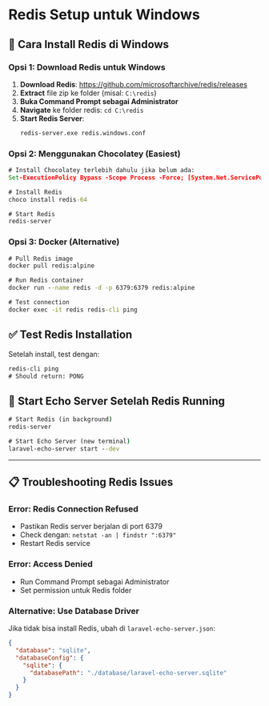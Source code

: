 # Redis Setup untuk Windows

## 🔧 Cara Install Redis di Windows

### Opsi 1: Download Redis untuk Windows
1. **Download Redis**: https://github.com/microsoftarchive/redis/releases
2. **Extract** file zip ke folder (misal: `C:\redis`)
3. **Buka Command Prompt sebagai Administrator**
4. **Navigate** ke folder redis: `cd C:\redis`
5. **Start Redis Server**:
   ```cmd
   redis-server.exe redis.windows.conf
   ```

### Opsi 2: Menggunakan Chocolatey (Easiest)
```cmd
# Install Chocolatey terlebih dahulu jika belum ada:
Set-ExecutionPolicy Bypass -Scope Process -Force; [System.Net.ServicePointManager]::SecurityProtocol = [System.Net.ServicePointManager]::SecurityProtocol -bor 3072; iex ((New-Object System.Net.WebClient).DownloadString('https://community.chocolatey.org/install.ps1'))

# Install Redis
choco install redis-64

# Start Redis
redis-server
```

### Opsi 3: Docker (Alternative)
```cmd
# Pull Redis image
docker pull redis:alpine

# Run Redis container
docker run --name redis -d -p 6379:6379 redis:alpine

# Test connection
docker exec -it redis redis-cli ping
```

## ✅ Test Redis Installation

Setelah install, test dengan:
```cmd
redis-cli ping
# Should return: PONG
```

## 🚀 Start Echo Server Setelah Redis Running

```cmd
# Start Redis (in background)
redis-server

# Start Echo Server (new terminal)
laravel-echo-server start --dev
```

---

## 📋 Troubleshooting Redis Issues

### Error: Redis Connection Refused
- Pastikan Redis server berjalan di port 6379
- Check dengan: `netstat -an | findstr ":6379"`
- Restart Redis service

### Error: Access Denied
- Run Command Prompt sebagai Administrator
- Set permission untuk Redis folder

### Alternative: Use Database Driver
Jika tidak bisa install Redis, ubah di `laravel-echo-server.json`:
```json
{
  "database": "sqlite",
  "databaseConfig": {
    "sqlite": {
      "databasePath": "./database/laravel-echo-server.sqlite"
    }
  }
}
``` 